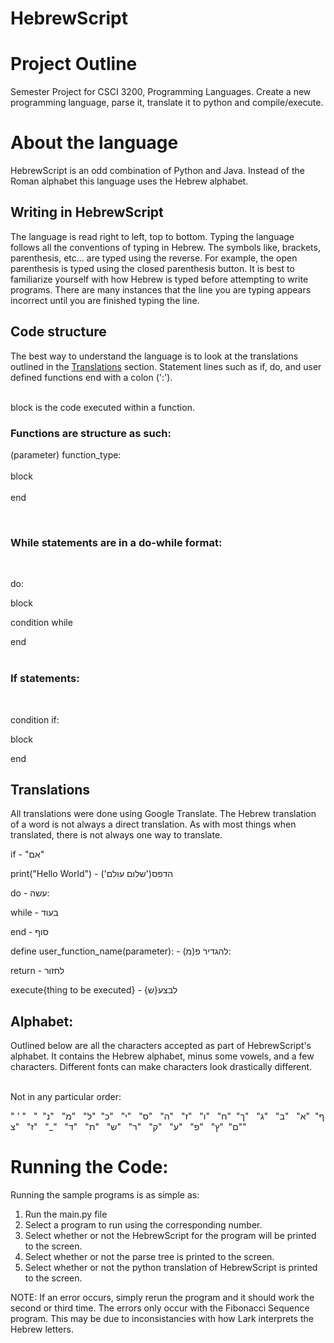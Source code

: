 # HebrewScript

# Project Outline
Semester Project for CSCI 3200, Programming Languages. Create a new programming language, parse it, translate it to python and compile/execute.

# About the language 

HebrewScript is an odd combination of Python and Java. Instead of the Roman alphabet this language uses the Hebrew alphabet. 

## Writing in HebrewScript
The language is read right to left, top to bottom. Typing the language follows all the conventions of typing in Hebrew. The symbols like, brackets, parenthesis, etc... are typed using the reverse. For example, the open parenthesis is typed using the closed parenthesis button. It is best to familiarize yourself with how Hebrew is typed before attempting to write programs. There are many instances that the line you are typing appears incorrect until you are finished typing the line. 

## Code structure
The best way to understand the language is to look at the translations outlined in the [Translations](#translations) section. Statement lines such as if, do, and user defined functions end with a colon (':'). <br> 
<br>

block is the code executed within a function.
### Functions are structure as such:

(parameter) function_type: <br> <br>
block <br> <br>
end

<br>

### While statements are in a do-while format:
<br>
   
do: <br>

 block<br>

condition while<br>

end<br><br>

### If statements:
<br>

condition if: <br>

block <br>

end <br>




## Translations


All translations were done using Google Translate. The Hebrew translation of a word is not always a direct translation. As with most things when translated, there is not always one way to translate. 



if - "אם" 

print("Hello World") - ('שלום עולם')הדפס  

do - עשה:

while - בעוד

end - סוף 


define user_function_name(parameter): - להגדיר פ(מ):


return - לחזור


execute{thing to be executed} - {ש}לבצע



## Alphabet:
 Outlined below are all the characters accepted as part of HebrewScript's alphabet. It contains the Hebrew alphabet, minus some vowels, and a few characters. Different fonts can make characters look drastically different.

 <br> Not in any particular order:

 " ' "  &nbsp; "ף"  &nbsp;"א"  &nbsp; "ב"  &nbsp; "ג"  &nbsp; "ך" &nbsp;"ח"  &nbsp; "ו" &nbsp; "ז"  &nbsp; "ה"  &nbsp; "ס"   &nbsp; "י" &nbsp; "כ"   &nbsp;"ל"  &nbsp; "מ"  &nbsp; "נ"  &nbsp;  "ם"  &nbsp;"ץ"  &nbsp; "פ"  &nbsp;  "ע"  &nbsp; "ק"   &nbsp; "ר"  &nbsp; "ש"  &nbsp;  "ת" &nbsp; "ד"  &nbsp; "_"  &nbsp;  "ז"  &nbsp; "צ" 


# Running the Code:

Running the sample programs is as simple as: 
1. Run the main.py file
2. Select a program to run using the corresponding number.
3. Select whether or not the HebrewScript for the program will be printed to the screen.
4. Select whether or not the parse tree is printed to the screen.
5. Select whether or not the python translation of HebrewScript is printed to the screen. 

NOTE: If an error occurs, simply rerun the program and it should work the second or third time. The errors only occur with the Fibonacci Sequence program. This may be due to inconsistancies with how Lark interprets the Hebrew letters. 